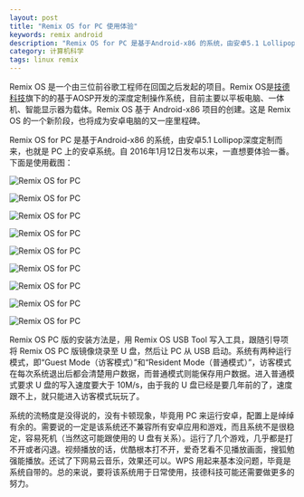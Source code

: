 ```yaml
---
layout: post
title: "Remix OS for PC 使用体验"
keywords: remix android
description: "Remix OS for PC 是基于Android-x86 的系统，由安卓5.1 Lollipop深度定制而来"
category: 计算机科学
tags: linux remix
---
```


Remix OS 是一个由三位前谷歌工程师在回国之后发起的项目。Remix OS是[技德科技](http://www.jide.com)旗下的的基于AOSP开发的深度定制操作系统，目前主要以平板电脑、一体机、智能显示器为载体。Remix OS 基于 Android-x86 项目的创建。这是 Remix OS 的一个新阶段，也将成为安卓电脑的又一座里程碑。

Remix OS for PC 是基于Android-x86 的系统，由安卓5.1 Lollipop深度定制而来，也就是 PC 上的安卓系统。自 2016年1月12日发布以来，一直想要体验一番。下面是使用截图：

![Remix OS for PC](http://static.konghy.cn/xlwb/imgs/ww2/mw690/c3c88275gw1f029dvmk9aj211y0lc79l.jpg)

![Remix OS for PC](http://static.konghy.cn/xlwb/imgs/ww2/mw690/c3c88275gw1f029drq26bj211y0lcjww.jpg)

![Remix OS for PC](http://static.konghy.cn/xlwb/imgs/wx2/mw690/c3c88275gw1f029dmil5zj211y0lcwka.jpg)

![Remix OS for PC](http://static.konghy.cn/xlwb/imgs/wx2/mw690/c3c88275gw1f029e4di1tj211y0lc46x.jpg)

![Remix OS for PC](http://static.konghy.cn/xlwb/imgs/wx2/mw690/c3c88275gw1f029dz41pzj211y0lcwls.jpg)

![Remix OS for PC](http://static.konghy.cn/xlwb/imgs/wx2/mw690/c3c88275gw1f029gsjwcfj211y0lcdq9.jpg)

![Remix OS for PC](http://static.konghy.cn/xlwb/imgs/wx2/mw690/c3c88275gw1f029h15tqwj211y0lc75s.jpg)

![Remix OS for PC](http://static.konghy.cn/xlwb/imgs/ww2/mw690/c3c88275gw1f029h4pp70j211y0lcq6u.jpg)

![Remix OS for PC](http://static.konghy.cn/xlwb/imgs/wx2/mw690/c3c88275gw1f029gxijx3j211y0lcdlq.jpg)

Remix OS PC 版的安装方法是，用 Remix OS USB Tool 写入工具，跟随引导项将 Remix OS PC 版镜像烧录至 U 盘，然后让 PC 从 USB 启动。系统有两种运行模式，即“Guest Mode（访客模式）”和“Resident Mode（普通模式）”，访客模式在每次系统退出后都会清楚用户数据，而普通模式则能保存用户数据。进入普通模式要求 U 盘的写入速度要大于 10M/s，由于我的 U 盘已经是要几年前的了，速度跟不上，就只能进入访客模式玩玩了。

系统的流畅度是没得说的，没有卡顿现象，毕竟用 PC 来运行安卓，配置上是绰绰有余的。需要说的一定是该系统还不兼容所有安卓应用和游戏，而且系统不是很稳定，容易死机（当然这可能跟使用的 U 盘有关系）。运行了几个游戏，几乎都是打不开或者闪退。视频播放的话，优酷根本打不开，爱奇艺看不见播放画面，搜狐勉强能播放。还试了下网易云音乐，效果还可以。WPS 用起来基本没问题，毕竟是系统自带的。总的来说，要将该系统用于日常使用，技德科技可能还需要做更多的努力。
